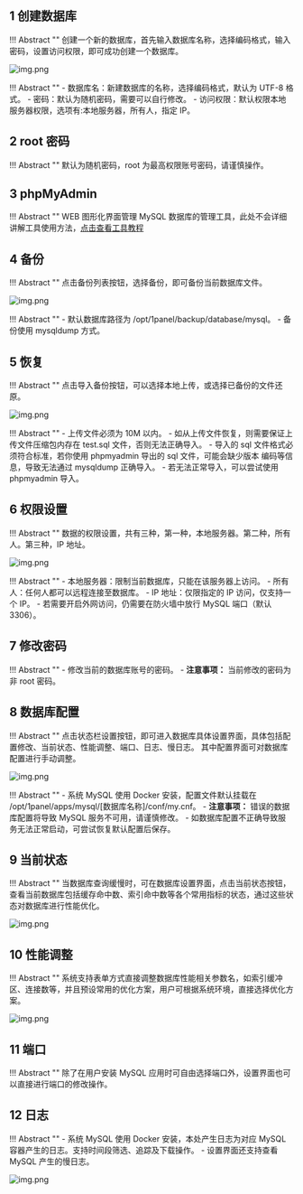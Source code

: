 ## 1 创建数据库

!!! Abstract ""
    创建一个新的数据库，首先输入数据库名称，选择编码格式，输入密码，设置访问权限，即可成功创建一个数据库。

![img.png](../../img/databases/create_mysql_db.png)

!!! Abstract ""
    - 数据库名：新建数据库的名称，选择编码格式，默认为 UTF-8 格式。
    - 密码：默认为随机密码，需要可以自行修改。
    - 访问权限：默认权限本地服务器权限，选项有:本地服务器，所有人，指定 IP。

## 2 root 密码

!!! Abstract ""
    默认为随机密码，root 为最高权限账号密码，请谨慎操作。

## 3 phpMyAdmin

!!! Abstract ""
    WEB 图形化界面管理 MySQL 数据库的管理工具，此处不会详细讲解工具使用方法，[点击查看工具教程](https://www.wpdaxue.com/series/phpmyadmin)

## 4 备份

!!! Abstract ""
    点击备份列表按钮，选择备份，即可备份当前数据库文件。

![img.png](../../img/databases/backup_mysql_db.png)

!!! Abstract ""
    - 默认数据库路径为 /opt/1panel/backup/database/mysql。
    - 备份使用 mysqldump 方式。


## 5 恢复

!!! Abstract ""
    点击导入备份按钮，可以选择本地上传，或选择已备份的文件还原。

![img.png](../../img/databases/recover_mysql_db.png)

!!! Abstract ""
    - 上传文件必须为 10M 以内。
    - 如从上传文件恢复，则需要保证上传文件压缩包内存在 test.sql 文件，否则无法正确导入。
    - 导入的 sql 文件格式必须符合标准，若你使用 phpmyadmin 导出的 sql 文件，可能会缺少版本 编码等信息，导致无法通过 mysqldump 正确导入。
    - 若无法正常导入，可以尝试使用 phpmyadmin 导入。

## 6 权限设置

!!! Abstract ""
    数据的权限设置，共有三种，第一种，本地服务器。第二种，所有人。第三种，IP 地址。

![img.png](../../img/databases/update_mysql_db_access.png)

!!! Abstract ""
    - 本地服务器：限制当前数据库，只能在该服务器上访问。
    - 所有人：任何人都可以远程连接至数据库。
    - IP 地址：仅限指定的 IP 访问，仅支持一个 IP。
    - 若需要开启外网访问，仍需要在防火墙中放行 MySQL 端口（默认3306）。

## 7 修改密码

!!! Abstract ""
    - 修改当前的数据库账号的密码。
    - **注意事项：** 当前修改的密码为非 root 密码。

## 8 数据库配置

!!! Abstract ""
    点击状态栏设置按钮，即可进入数据库具体设置界面，具体包括配置修改、当前状态、性能调整、端口、日志、慢日志。
    其中配置界面可对数据库配置进行手动调整。

![img.png](../../img/databases/mysql_conf.png)

!!! Abstract ""
    - 系统 MySQL 使用 Docker 安装，配置文件默认挂载在 /opt/1panel/apps/mysql/[数据库名称]/conf/my.cnf。
    - **注意事项：** 错误的数据库配置将导致 MySQL 服务不可用，请谨慎修改。
    - 如数据库配置不正确导致服务无法正常启动，可尝试恢复默认配置后保存。

## 9 当前状态

!!! Abstract ""
    当数据库查询缓慢时，可在数据库设置界面，点击当前状态按钮，查看当前数据库包括缓存命中数、索引命中数等各个常用指标的状态，通过这些状态对数据库进行性能优化。

![img.png](../../img/databases/mysql_status.png)

## 10 性能调整

!!! Abstract ""
    系统支持表单方式直接调整数据库性能相关参数名，如索引缓冲区、连接数等，并且预设常用的优化方案，用户可根据系统环境，直接选择优化方案。

![img.png](../../img/databases/mysql_variables.png)

## 11 端口

!!! Abstract ""
    除了在用户安装 MySQL 应用时可自由选择端口外，设置界面也可以直接进行端口的修改操作。

## 12 日志

!!! Abstract ""
    - 系统 MySQL 使用 Docker 安装，本处产生日志为对应 MySQL 容器产生的日志。支持时间段筛选、追踪及下载操作。
    - 设置界面还支持查看 MySQL 产生的慢日志。
    
![img.png](../../img/databases/mysql_log.png)
